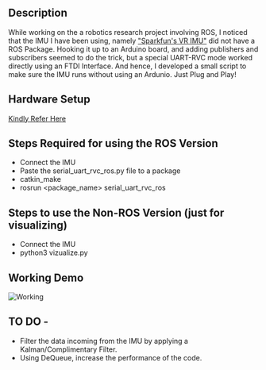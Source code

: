 ## Description 
While working on the a robotics research project involving ROS, I noticed that the IMU I have been using, namely ["Sparkfun's VR IMU"](https://www.sparkfun.com/products/14686) did not have a ROS Package. Hooking it up to an Arduino board, and adding publishers and subscribers seemed to do the trick, but a special UART-RVC mode worked directly using an FTDI Interface. And hence, I developed a small script to make sure the IMU runs without using an Ardunio.
Just Plug and Play!

## Hardware Setup
[Kindly Refer Here](https://github.com/choprahetarth/Sparkfun_VR_IMU_UART_ROS/blob/master/FTDI.jpg)

## Steps Required for using the ROS Version
- Connect the IMU
- Paste the serial_uart_rvc_ros.py file to a package
- catkin_make
- rosrun <package_name> serial_uart_rvc_ros

## Steps to use the Non-ROS Version (just for visualizing)
- Connect the IMU
- python3 vizualize.py


## Working Demo
![Working](https://raw.githubusercontent.com/choprahetarth/Sparkfun_VR_IMU_UART_ROS/master/ezgif-3-f08b2f45a125.gif)

## TO DO -
- Filter the data incoming from the IMU by applying a Kalman/Complimentary Filter.
- Using DeQueue, increase the performance of the code.
